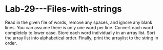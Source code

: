 # Lab-29---Files-with-strings

Read in the given file of words, remove any spaces, and ignore any blank lines.
You can assume there is only one word per line.
Convert each word completely to lower case.
Store each word individually in an array list.
Sort the array list into alphabetical order. 
Finally, print the arraylist to the string in order.
